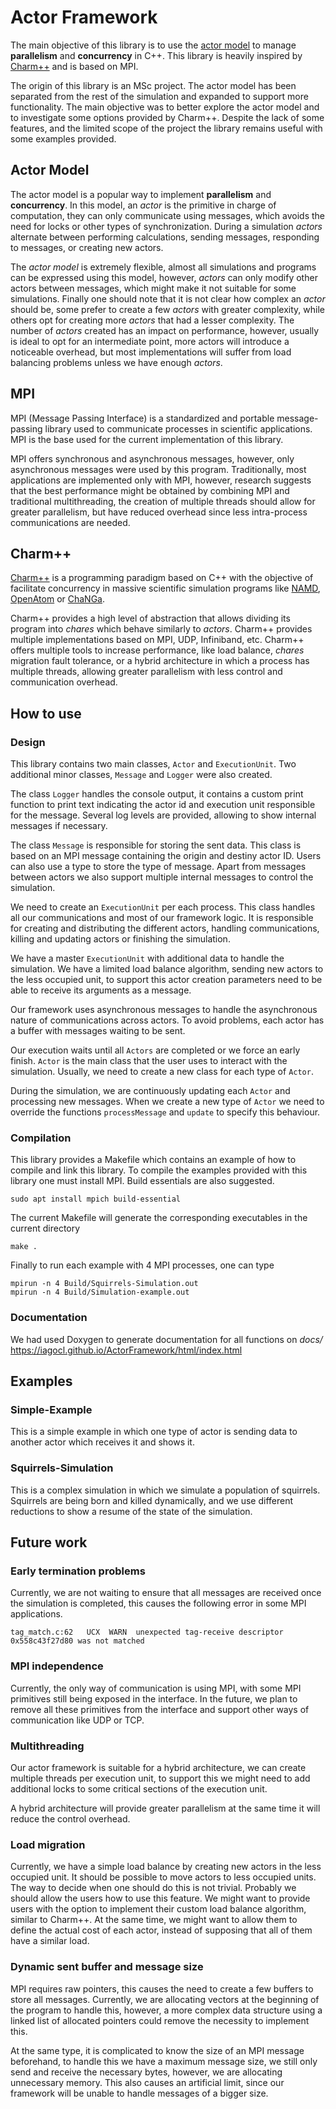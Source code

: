 # Actor Framework

The main objective of this library is to use the [actor model](https://en.wikipedia.org/wiki/Actor_model) to manage **parallelism** and **concurrency** in C++. This library is heavily inspired by [Charm++](http://charmplusplus.org/) and is based on MPI.

The origin of this library is an MSc project. The actor model has been separated from the rest of the simulation and expanded to support more functionality. The main objective was to better explore the actor model and to investigate some options provided by Charm++. Despite the lack of some features, and the limited scope of the project the library remains useful with some examples provided.

## Actor Model
The actor model is a popular way to implement **parallelism** and **concurrency**. In this model, an *actor* is the primitive in charge of computation, they can only communicate using messages, which avoids the need for locks or other types of synchronization. During a simulation *actors* alternate between performing calculations, sending messages, responding to messages, or creating new actors.

The *actor model* is extremely flexible, almost all simulations and programs can be expressed using this model, however, *actors* can only modify other actors between messages, which might make it not suitable for some simulations. Finally one should note that it is not clear how complex an *actor* should be, some prefer to create a few *actors* with greater complexity, while others opt for creating more *actors* that had a lesser complexity. The number of *actors* created has an impact on performance, however, usually is ideal to opt for an intermediate point, more actors will introduce a noticeable overhead, but most implementations will suffer from load balancing problems unless we have enough *actors*.

## MPI

MPI (Message Passing Interface) is a standardized and portable message-passing library used to communicate processes in scientific applications. MPI is the base used for the current implementation of this library.

MPI offers synchronous and asynchronous messages, however, only asynchronous messages were used by this program. Traditionally, most applications are implemented only with MPI, however, research suggests that the best performance might be obtained by combining MPI and traditional multithreading, the creation of multiple threads should allow for greater parallelism, but have reduced overhead since less intra-process communications are needed.

## Charm++

[Charm++](http://charmplusplus.org/) is a programming paradigm based on C++ with the objective of facilitate concurrency in massive scientific simulation programs like [NAMD](http://www.ks.uiuc.edu/Research/namd/), [OpenAtom](http://charm.cs.illinois.edu/OpenAtom/) or [ChaNGa](http://faculty.washington.edu/trq/hpcc/tools/changa.html).

Charm++ provides a high level of abstraction that allows dividing its program into *chares* which behave similarly to *actors*. Charm++ provides multiple implementations based on MPI, UDP, Infiniband, etc. Charm++ offers multiple tools to increase performance, like load balance, *chares* migration fault tolerance, or a hybrid architecture in which a process has multiple threads, allowing greater parallelism with less control and communication overhead.

## How to use

### Design
This library contains two main classes, `Actor` and `ExecutionUnit`. Two additional minor classes, `Message` and `Logger` were also created.

The class `Logger` handles the console output, it contains a custom print function to print text indicating the actor id and execution unit responsible for the message. Several log levels are provided, allowing to show internal messages if necessary.

The class `Message` is responsible for storing the sent data. This class is based on an MPI message containing the origin and destiny actor ID. Users can also use a type to store the type of message. Apart from messages between actors we also support multiple internal messages to control the simulation.

We need to create an `ExecutionUnit` per each process. This class handles all our communications and most of our framework logic. It is responsible for creating and distributing the different actors, handling communications, killing and updating actors or finishing the simulation.

We have a master `ExecutionUnit` with additional data to handle the simulation. We have a limited load balance algorithm, sending new actors to the less occupied unit, to support this actor creation parameters need to be able to receive its arguments as a message.

Our framework uses asynchronous messages to handle the asynchronous nature of communications across actors. To avoid problems, each actor has a buffer with messages waiting to be sent.

Our execution waits until all `Actors` are completed or we force an early finish. `Actor` is the main class that the user uses to interact with the simulation. Usually, we need to create a new class for each type of `Actor`.

During the simulation, we are continuously updating each `Actor` and processing new messages. When we create a new type of `Actor` we need to override the functions `processMessage` and `update` to specify this behaviour.

### Compilation

This library provides a Makefile which contains an example of how to compile and link this library. To compile the examples provided with this library one must install MPI. Build essentials are also suggested.
```
sudo apt install mpich build-essential
```
The current Makefile will generate the corresponding executables in the current directory
```
make .
```
Finally to run each example with 4 MPI processes, one can type
```
mpirun -n 4 Build/Squirrels-Simulation.out
mpirun -n 4 Build/Simulation-example.out
```
### Documentation

We had used Doxygen to generate documentation for all functions on *docs/* https://iagocl.github.io/ActorFramework/html/index.html

## Examples
### Simple-Example

This is a simple example in which one type of actor is sending data to another actor which receives it and shows it.

### Squirrels-Simulation

This is a complex simulation in which we simulate a population of squirrels. Squirrels are being born and killed dynamically, and we use different reductions to show a resume of the state of the simulation.

## Future work

### Early termination problems

Currently, we are not waiting to ensure that all messages are received once the simulation is completed, this causes the following error in some MPI applications.
```
tag_match.c:62   UCX  WARN  unexpected tag-receive descriptor 
0x558c43f27d80 was not matched
```

### MPI independence

Currently, the only way of communication is using MPI, with some MPI primitives still being exposed in the interface. In the future, we plan to remove all these primitives from the interface and support other ways of communication like UDP or TCP.

### Multithreading

Our actor framework is suitable for a hybrid architecture, we can create multiple threads per execution unit, to support this we might need to add additional locks to some critical sections of the execution unit.

A hybrid architecture will provide greater parallelism at the same time it will reduce the control overhead.

### Load migration

Currently, we have a simple load balance by creating new actors in the less occupied unit. It should be possible to move actors to less occupied units. The way to decide when one should do this is not trivial. Probably we should allow the users how to use this feature. We might want to provide users with the option to implement their custom load balance algorithm, similar to Charm++. At the same time, we might want to allow them to define the actual cost of each actor, instead of supposing that all of them have a similar load.

### Dynamic sent buffer and message size

MPI requires raw pointers, this causes the need to create a few buffers to store all messages. Currently, we are allocating vectors at the beginning of the program to handle this, however, a more complex data structure using a linked list of allocated pointers could remove the necessity to implement this.

At the same type, it is complicated to know the size of an MPI message beforehand, to handle this we have a maximum message size, we still only send and receive the necessary bytes, however, we are allocating unnecessary memory. This also causes an artificial limit, since our framework will be unable to handle messages of a bigger size.

